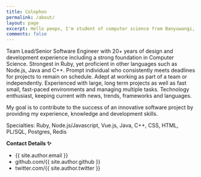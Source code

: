 ```yaml
---
title: Colophon
permalink: /about/
layout: page
excerpt: Hello peeps, I'm student of computer science from Banyuwangi, living in Jogjakarta. This blog for documentation about my programming journey, running on jekyll, hosting on netlify and using my own simple theme.
comments: false
---
```


Team Lead/Senior Software Engineer with 20+ years of design and development experience including a strong foundation in Computer Science. Strongest in Ruby, yet proficient in other languages such as Node.js, Java and C++. Prompt individual who consistently meets deadlines for projects to remain on schedule. Adept at working as part of a team or independently. Experienced with large, long term projects as well as fast small, fast-paced environments and managing multiple tasks. Technology enthusiast, keeping current with news, trends, frameworks and languages.

My goal is to contribute to the success of an innovative software project by providing my experience, knowledge and development skills.

Specialties: Ruby, Node.js/Javascript, Vue.js, Java, C++, CSS, HTML, PL/SQL, Postgres, Redis

**Contact Details ✨**

- {{ site.author.email }}
- github.com/{{ site.author.github }}
- twitter.com/{{ site.author.twitter }}
